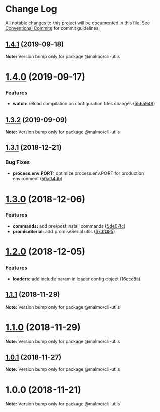 # Change Log

All notable changes to this project will be documented in this file.
See [Conventional Commits](https://conventionalcommits.org) for commit guidelines.

## [1.4.1](https://github.com/lorenzomigliorero/malmo/compare/@malmo/cli-utils@1.4.0...@malmo/cli-utils@1.4.1) (2019-09-18)

**Note:** Version bump only for package @malmo/cli-utils





# [1.4.0](https://github.com/lorenzomigliorero/malmo/compare/@malmo/cli-utils@1.3.2...@malmo/cli-utils@1.4.0) (2019-09-17)


### Features

* **watch:** reload compilation on configuration files changes ([5565948](https://github.com/lorenzomigliorero/malmo/commit/5565948))





## [1.3.2](https://github.com/lorenzomigliorero/malmo/compare/@malmo/cli-utils@1.3.1...@malmo/cli-utils@1.3.2) (2019-09-09)

**Note:** Version bump only for package @malmo/cli-utils





## [1.3.1](https://github.com/lorenzomigliorero/malmo/compare/@malmo/cli-utils@1.3.0...@malmo/cli-utils@1.3.1) (2018-12-21)


### Bug Fixes

* **process.env.PORT:** optimize process.env.PORT for production environment ([50a04db](https://github.com/lorenzomigliorero/malmo/commit/50a04db))





# [1.3.0](https://github.com/lorenzomigliorero/malmo/compare/@malmo/cli-utils@1.2.0...@malmo/cli-utils@1.3.0) (2018-12-06)


### Features

* **commands:** add pre/post install commands ([5de07fc](https://github.com/lorenzomigliorero/malmo/commit/5de07fc))
* **promiseSerial:** add promiseSerial utils ([67df095](https://github.com/lorenzomigliorero/malmo/commit/67df095))





# [1.2.0](https://github.com/lorenzomigliorero/malmo/compare/@malmo/cli-utils@1.1.1...@malmo/cli-utils@1.2.0) (2018-12-05)


### Features

* **loaders:** add include param in loader config object ([16ece8a](https://github.com/lorenzomigliorero/malmo/commit/16ece8a))





## [1.1.1](https://github.com/lorenzomigliorero/malmo/compare/@malmo/cli-utils@1.1.0...@malmo/cli-utils@1.1.1) (2018-11-29)

**Note:** Version bump only for package @malmo/cli-utils





# [1.1.0](https://github.com/lorenzomigliorero/malmo/compare/@malmo/cli-utils@1.0.1...@malmo/cli-utils@1.1.0) (2018-11-29)

**Note:** Version bump only for package @malmo/cli-utils





## [1.0.1](https://github.com/lorenzomigliorero/malmo/compare/@malmo/cli-utils@1.0.0...@malmo/cli-utils@1.0.1) (2018-11-27)

**Note:** Version bump only for package @malmo/cli-utils





# 1.0.0 (2018-11-21)

**Note:** Version bump only for package @malmo/cli-utils

